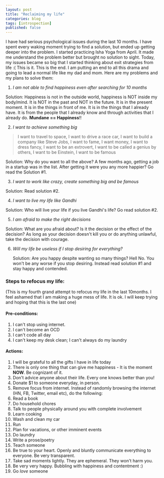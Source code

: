 ```yaml
---
layout: post
title: "Reclaiming my life"
categories: blog
tags: [introspection]
published: false
---
```


I have had serious psychological issues during the last 10 months. I have spent every waking moment trying to find a solution, but ended up getting deeper into the problem. I started practicing Isha Yoga from April. It made me understand the problem better but brought no solution to sight. Today, my issues became so big that I started thinking about exit strategies from life :( This is it. This is the end. I am putting an end to all this drama and going to lead a normal life like my dad and mom. Here are my problems and my plans to solve them:

1. _I am not able to find happiness even after searching for 10 months_
  
  Solution: Happiness is not in the outside world, happiness is NOT inside my body/mind. It is NOT in the past and NOT in the future. It is in the present moment. It is in the things in front of me. It is in the things that I already have. It is from the people that I already know and through activities that I already do. **Mundane == Happiness**!!

2. _I want to achieve something big_

  > I want to travel to space, I want to drive a race car, I want to build a company like Steve Jobs, 
  > I want to fame, I want money, I want to dress fancy, I want to be an extrovert, 
  > I want to be called a genius by others, I want to be Einstein, I want to be famous

  Solution: Why do you want to all the above? A few months ago, getting a job in a startup was in the list. After getting it were you any more happier? Go read the Solution #1. 

3. _I want to work like crazy, create something big and be famous_

  Solution: Read solution #2. 

4. _I want to live my life like Gandhi_

  Solution: Who will live your life if you live Gandhi's life? Go read solution #2.

5. _I am afraid to make the right decisions_

  Solution: What are you afraid about? Is it the decision or the effect of the decision? As long as your decision doesn't kill you or do anything unlawful, take the decision with courage. 

6. _Will my life be useless if I stop desiring for everything?_

   Solution: Are you happy despite wanting so many things? Hell No. You won't be any worse if you stop desiring. Instead read solution #1 and stay happy and contended.


### Steps to refocus my life:

(This is my fourth grand attempt to refocus my life in the last 10months. I feel ashamed that I am making a huge mess of life. It is ok. I will keep trying and hoping that this is the last one)

#### Pre-conditions:

1. I can't stop using internet.
2. I can't become an OCD
3. I can't code all day
4. I can't keep my desk clean; I can't always do my laundry

#### Actions:

1. I will be grateful to all the gifts I have in life today
2. There is only one thing that can give me happiness - It is the moment **NOW**. Be cognizant of it.
3. Don't advice anyone about their life. Every one knows better than you!
4. Donate $1 to someone everyday, in person. 
5. Remove focus from internet. Instead of randomly browsing the internet (HN, FB, Twitter, email etc), do the following:
  1. Read a book 
  2. Do household chores
  3. Talk to people physically around you with complete involvement
  4. Learn cooking
  5. Wash and clean my car
  6. Run
  6. Plan for vacations, or other imminent events
  7. Do laundry
  8. Write a prose/poetry
  9. Teach someone
6. Be true to your heart. Openly and bluntly communicate everything to everyone. Be very transparent.
7. Take sad moments lightly. They are ephemeral. They won't harm you.
8. Be very very happy. Bubbling with happiness and contentment :)
9. Go _love_ someone


